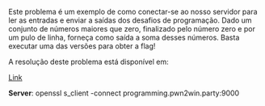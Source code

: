 Este problema é um exemplo de como conectar-se ao nosso servidor para ler as entradas e enviar a saídas dos desafios de programação. Dado um conjunto de números maiores que zero, finalizado pelo número zero e por um pulo de linha, forneça como saída a soma desses números. Basta executar uma das versões para obter a flag!

A resolução deste problema está disponível em: 

[Link](https://cloud.ufscar.br:8080/v1/AUTH_c93b694078064b4f81afd2266a502511/static.pwn2win.party/sum-solvers-example-platform_6190c72f9ec33a27adac2529193f486aa89a79e3c5861cda8066d7cd0a4914dd.tar.gz)



**Server**: openssl s_client -connect programming.pwn2win.party:9000
